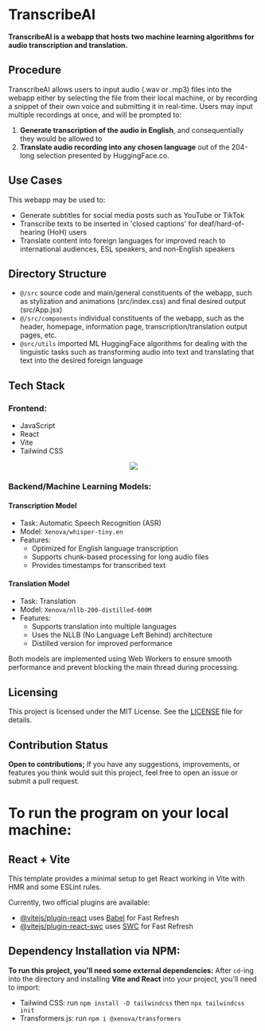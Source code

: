 # TranscribeAI
**TranscribeAI is a webapp that hosts two machine learning algorithms for audio transcription and translation.**
## Procedure
TranscribeAI allows users to input audio (.wav or .mp3) files into the webapp either by selecting the file from their local machine, or by recording a snippet of their own voice and submitting it in real-time. Users may input multiple recordings at once, and will be prompted to:
1. **Generate transcription of the audio in English**, and consequentially they would be allowed to
2. **Translate audio recording into any chosen language** out of the 204-long selection presented by HuggingFace.co.
## Use Cases
This webapp may be used to:
- Generate subtitles for social media posts such as YouTube or TikTok
- Transcribe texts to be inserted in 'closed captions' for deaf/hard-of-hearing (HoH) users
- Translate content into foreign languages for improved reach to international audiences, ESL speakers, and non-English speakers
## Directory Structure
+ ```@/src``` source code and main/general constituents of the webapp, such as stylization and animations (src/index.css) and final desired output (src/App.jsx)
+ ```@/src/components``` individual constituents of the webapp, such as the header, homepage, information page, transcription/translation output pages, etc.
+ ```@src/utils``` imported ML HuggingFace algorithms for dealing with the linguistic tasks such as transforming audio into text and translating that text into the desired foreign language
## Tech Stack
### Frontend:
- JavaScript
- React
- Vite
- Tailwind CSS
<div align="center">
  <img 
      src="https://skillicons.dev/icons?i=js,react,tailwind,vite"
  />
</div>

### Backend/Machine Learning Models:
#### Transcription Model
- Task: Automatic Speech Recognition (ASR)
- Model: ```Xenova/whisper-tiny.en```
- Features:
  - Optimized for English language transcription
  - Supports chunk-based processing for long audio files
  - Provides timestamps for transcribed text

#### Translation Model
- Task: Translation
- Model: ```Xenova/nllb-200-distilled-600M```
- Features:
  - Supports translation into multiple languages
  - Uses the NLLB (No Language Left Behind) architecture
  - Distilled version for improved performance

Both models are implemented using Web Workers to ensure smooth performance and prevent blocking the main thread during processing.
## Licensing
This project is licensed under the MIT License. See the [LICENSE](https://github.com/myrmlbst/transcribe.AI/blob/main/LICENSE) file for details.

## Contribution Status
**Open to contributions;** If you have any suggestions, improvements, or features you think would suit this project, feel free to open an issue or submit a pull request.

# To run the program on your local machine:
## React + Vite
This template provides a minimal setup to get React working in Vite with HMR and some ESLint rules.

Currently, two official plugins are available:
- [@vitejs/plugin-react](https://github.com/vitejs/vite-plugin-react/blob/main/packages/plugin-react/README.md) uses [Babel](https://babeljs.io/) for Fast Refresh
- [@vitejs/plugin-react-swc](https://github.com/vitejs/vite-plugin-react-swc) uses [SWC](https://swc.rs/) for Fast Refresh
## Dependency Installation via NPM:
**To run this project, you'll need some external dependencies:**
After ```cd```-ing into the directory and installing **Vite and React** into your project, you'll need to import:
- Tailwind CSS: run ```npm install -D tailwindcss``` then ```npx tailwindcss init```
- Transformers.js: run ```npm i @xenova/transformers```
